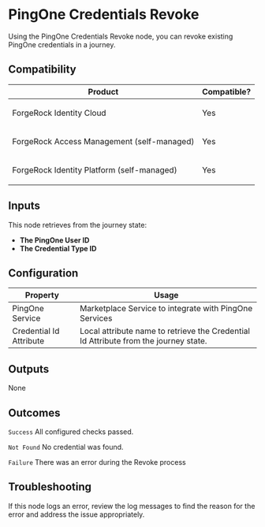 # PingOne Credentials Revoke

Using the PingOne Credentials Revoke node, you can revoke existing PingOne
credentials in a journey.

## Compatibility

<table>
  <colgroup>
    <col>
    <col>
  </colgroup>
  <thead>
  <tr>
    <th>Product</th>
    <th>Compatible?</th>
  </tr>
  </thead>
  <tbody>
  <tr>
    <td><p>ForgeRock Identity Cloud</p></td>
    <td><p><span>Yes</span></p></td>
  </tr>
  <tr>
    <td><p>ForgeRock Access Management (self-managed)</p></td>
    <td><p><span>Yes</span></p></td>
  </tr>
  <tr>
    <td><p>ForgeRock Identity Platform (self-managed)</p></td>
    <td><p><span>Yes</span></p></td>
  </tr>
  </tbody>
</table>

## Inputs

This node retrieves from the journey state:
* **The PingOne User ID**
* **The Credential Type ID**

## Configuration

<table>
  <thead>
    <th>Property</th>
    <th>Usage</th>
  </thead>
  <tbody>
    <tr>
      <td>PingOne Service</td>
      <td>Marketplace Service to integrate with PingOne Services
      </td>
    </tr>
     <tr>
      <td>Credential Id Attribute</td>
      <td>Local attribute name to retrieve the Credential Id Attribute from the journey state.
</td>
    </tr>

  </tbody>
</table>

## Outputs

None

## Outcomes

`Success`
All configured checks passed.

`Not Found`
No credential was found.

`Failure`
There was an error during the Revoke process

## Troubleshooting

If this node logs an error, review the log messages to find the reason for the error and address the issue
appropriately.

